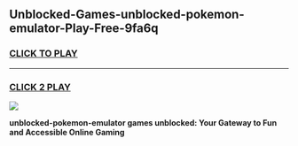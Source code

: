 
## Unblocked-Games-unblocked-pokemon-emulator-Play-Free-9fa6q
<h3>
<a href="https://premium76.site?title=unblocked-pokemon-emulator&ref=19M">CLICK TO PLAY</a></h3>
<hr>

<h3>
<a href="https://premium76.site?title=unblocked-pokemon-emulator&ref=19M">CLICK 2 PLAY</a>
  
</h3>

<a href="https://premium76.site?title=unblocked-pokemon-emulator&ref=19M"><img src="https://clearcache.store/games.png"></a>


**unblocked-pokemon-emulator games unblocked: Your Gateway to Fun and Accessible Online Gaming**
